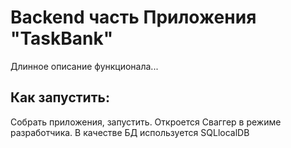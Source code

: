 ﻿# Backend часть Приложения "TaskBank"

Длинное описание функционала...

## Как запустить:

Собрать приложения, запустить.
Откроется Сваггер в режиме разработчика.
В качестве БД используется SQLlocalDB

